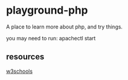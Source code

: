 # playground-php

A place to learn more about php, and try things. 

you may need to run: apachectl start

## resources

[w3schools](https://www.w3schools.com/php/)


<!-- 

https://www.php.net/manual/en/

https://www.youtube.com/watch?v=OK_JCtrrv-c
https://www.youtube.com/watch?v=2eebptXfEvw
https://www.youtube.com/playlist?list=PL4cUxeGkcC9hNpT-yVAYxNWOmxjxL51Hy
https://www.youtube.com/playlist?list=PL4cUxeGkcC9gksOX3Kd9KPo-O68ncT05o 

-->
